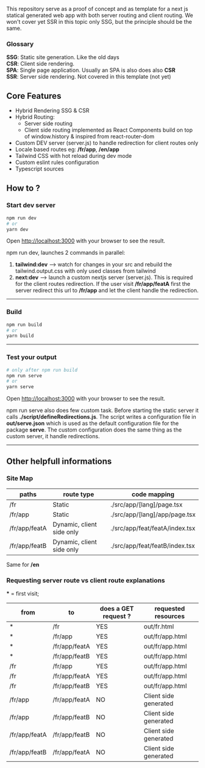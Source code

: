 This repository serve as a proof of concept and as template for a next js statical generated web app with both server routing and client routing.
We won't cover yet SSR in this topic only SSG, but the principle should be the same.

### Glossary
**SSG**: Static site generation. Like the old days <br/>
**CSR**: Client side rendering. <br/>
**SPA**: Single page application. Usually an SPA is also does also **CSR** <br/>
**SSR**: Server side rendering. Not covered in this template (not yet)

## Core Features

- Hybrid Rendering SSG & CSR
- Hybrid Routing:
  - Server side routing 
  - Client side routing implemented as React Components build on top of window.history & inspired from react-router-dom
- Custom DEV server (server.js) to handle redirection for client routes only
- Locale based routes eg: **/fr/app**, **/en/app** 
- Tailwind CSS with hot reload during dev mode
- Custom eslint rules configuration
- Typescript sources

## How to ?

### Start dev server

```bash
npm run dev
# or
yarn dev
```
Open [http://localhost:3000](http://localhost:3000) with your browser to see the result.

npm run dev, launches 2 commands in parallel:
1) **tailwind:dev** --> watch for changes in your src and rebuild the tailwind.output.css with only used classes from tailwind
2) **next:dev** -->  launch a custom nextjs server (server.js). This is required for the client routes redirection. If the user visit **/fr/app/featA** first the server redirect this url to **/fr/app** and let the client handle the redirection.
___

### Build
```bash
npm run build
# or
yarn build
```

___

### Test your output

```bash
# only after npm run build
npm run serve
# or
yarn serve
```
Open [http://localhost:3000](http://localhost:3000) with your browser to see the result.

npm run serve also does few custom task. Before starting the static server it calls **./script/defineRedirections.js**.
The script writes a configuration file in **out/serve.json** which is used as the default configuration file for the package **serve**. The custom configuration does the same thing as the custom server, it handle redirections.
___



## Other helpfull informations

### Site Map

| paths         | route type                  | code mapping                   |
|---------------|-----------------------------|--------------------------------|
| /fr           | Static                      | ./src/app/[lang]/page.tsx      |
| /fr/app       | Static                      | ./src/app/[lang]/app/page.tsx  |
| /fr/app/featA | Dynamic, client side only   | ./src/app/feat/featA/index.tsx |
| /fr/app/featB | Dynamic, client side only   | ./src/app/feat/featB/index.tsx |

Same for <strong>/en</strong>


### Requesting server route vs client route explanations

<strong>*</strong> = first visit;

| from          | to            | does a GET request ? | requested  resources  |
|---------------|---------------|----------------------|-----------------------|
| *             | /fr           | YES                  | out/fr.html           |
| *             | /fr/app       | YES                  | out/fr/app.html       |
| *             | /fr/app/featA | YES                  | out/fr/app.html       |
| *             | /fr/app/featB | YES                  | out/fr/app.html       |
| /fr           | /fr/app       | YES                  | out/fr/app.html       |
| /fr           | /fr/app/featA | YES                  | out/fr/app.html       |
| /fr           | /fr/app/featB | YES                  | out/fr/app.html       |
| /fr/app       | /fr/app/featA | NO                   | Client side generated |
| /fr/app       | /fr/app/featB | NO                   | Client side generated |
| /fr/app/featA | /fr/app/featB | NO                   | Client side generated |
| /fr/app/featB | /fr/app/featA | NO                   | Client side generated |

